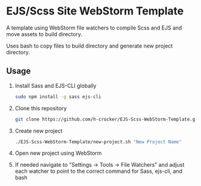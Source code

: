 # EJS/Scss Site WebStorm Template

A template using WebStorm file watchers to compile Scss and EJS and move assets to build directory. 

Uses bash to copy files to build directory and generate new project directory.

## Usage

1. Install Sass and EJS-CLI globally

    ```bash
    sudo npm install -g sass ejs-cli
    ```
    
2. Clone this repository

    ```bash
    git clone https://github.com/h-crocker/EJS-Scss-WebStorm-Template.git
    ```

3. Create new project 

    ```bash
    ./EJS-Scss-WebStorm-Template/new-project.sh "New Project Name"
    ```
    
4. Open new project using WebStorm

5. If needed navigate to "Settings -> Tools -> File Watchers" and adjust each watcher to point to the correct command for Sass, ejs-cli, and bash

